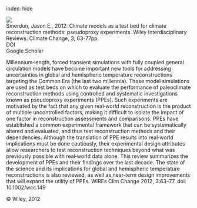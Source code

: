 index: hide

<div class="Citation">
    <div class="Citation-thumb CitationThumb-linked"  data-href="https://doi.org/10.1002/wcc.149">
      <img src="https://static.claimspace.cloud/climate-study-static/refs/thumbs/5/Smerdon_2012-thumb.png" />
    </div>

  <div class="Citation-body">
    <div class="Citation-text">Smerdon, Jason E., 2012: Climate models as a test bed for climate reconstruction methods: pseudoproxy experiments. <span class="Article-journal">Wiley Interdisciplinary Reviews: Climate Change, </span><span class="Article-volume">3, </span>63-77pp.</div>
    <div class="Citation-links">
      <div class="CitationLink" data-href="https://doi.org/10.1002/wcc.149">
        <div class="CitationLink-icon CitationLink-Doi"></div>
        <div class="CitationLink-text">DOI</div>
      </div>
      <div class="CitationLink" data-href="https://scholar.google.com/scholar?q=10.1002/wcc.149">
        <div class="CitationLink-icon CitationLink-Scholar"></div>
        <div class="CitationLink-text">Google Scholar</div>
      </div>
    </div>
  </div>
</div>

Millennium‐length, forced transient simulations with fully coupled general circulation models have become important new tools for addressing uncertainties in global and hemispheric temperature reconstructions targeting the Common Era (the last two millennia). These model simulations are used as test beds on which to evaluate the performance of paleoclimate reconstruction methods using controlled and systematic investigations known as pseudoproxy experiments (PPEs). Such experiments are motivated by the fact that any given real‐world reconstruction is the product of multiple uncontrolled factors, making it difficult to isolate the impact of one factor in reconstruction assessments and comparisons. PPEs have established a common experimental framework that can be systematically altered and evaluated, and thus test reconstruction methods and their dependencies. Although the translation of PPE results into real‐world implications must be done cautiously, their experimental design attributes allow researchers to test reconstruction techniques beyond what was previously possible with real‐world data alone. This review summarizes the development of PPEs and their findings over the last decade. The state of the science and its implications for global and hemispheric temperature reconstructions is also reviewed, as well as near‐term design improvements that will expand the utility of PPEs. WIREs Clim Change 2012, 3:63–77. doi: 10.1002/wcc.149

<div class="Citation-copy">
&copy; Wiley, 2012
</div>